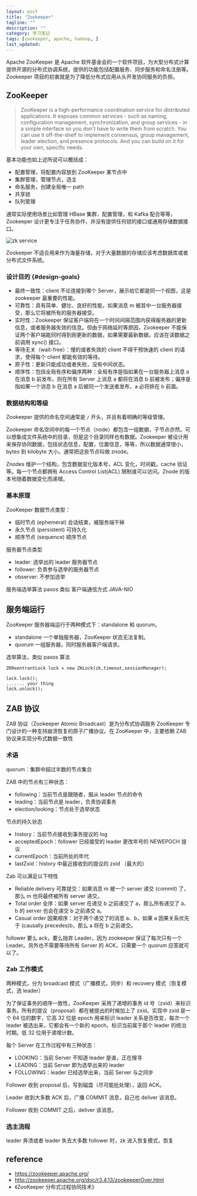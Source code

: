 ```yaml
---
layout: post
title: "Zookeeper"
tagline: ""
description: ""
category: 学习笔记
tags: [zookeeper, apache, hadoop, ]
last_updated:
---
```


Apache ZooKeeper 是 Apache 软件基金会的一个软件项目，为大型分布式计算提供开源的分布式协调系统，提供的功能包括配置服务、同步服务和命名注册等。Zookeeper 项目的初衷就是为了降低分布式应用从头开发协同服务的负担。

## ZooKeeper

> ZooKeeper is a high-performance coordination service for distributed applications. It exposes common services - such as naming, configuration management, synchronization, and group services - in a simple interface so you don't have to write them from scratch. You can use it off-the-shelf to implement consensus, group management, leader election, and presence protocols. And you can build on it for your own, specific needs.

基本功能也如上述所说可以概括成：

- 配置管理，将配置内容放到 ZooKeeper 某节点中
- 集群管理，管理节点，选主
- 命名服务，创建全局唯一 path
- 共享锁
- 队列管理

通常实际使用场景比如管理 HBase 集群，配置管理，和 Kafka 配合等等，Zookeeper 设计更专注于任务协作，并没有提供任何锁的接口或通用存储数据接口。

![zk service](http://zookeeper.apache.org/doc/r3.4.5/images/zkservice.jpg)

Zookeeper 不适合用来作为海量存储，对于大量数据的存储应该考虑数据库或者分布式文件系统。


### 设计目的 {#design-goals}

- 最终一致性：client 不论连接到哪个 Server，展示给它都是同一个视图，这是 zookeeper 最重要的性能。
- 可靠性：具有简单、健壮、良好的性能，如果消息 m 被其中一台服务器接受，那么它将被所有的服务器接受。
- 实时性：Zookeeper 保证客户端将在一个时间间隔范围内获得服务器的更新信息，或者服务器失效的信息。但由于网络延时等原因，Zookeeper 不能保证两个客户端能同时得到刚更新的数据，如果需要最新数据，应该在读数据之前调用 sync() 接口。
- 等待无关（wait-free）：慢的或者失效的 client 不得干预快速的 client 的请求，使得每个 client 都能有效的等待。
- 原子性：更新只能成功或者失败，没有中间状态。
- 顺序性：包括全局有序和偏序两种：全局有序是指如果在一台服务器上消息 a 在消息 b 前发布，则在所有 Server 上消息 a 都将在消息 b 前被发布；偏序是指如果一个消息 b 在消息 a 后被同一个发送者发布，a 必将排在 b 前面。

### 数据结构和等级
Zookeeper 提供的命名空间通常是 `/` 开头，并且有着明确的等级管理。

Zookeeper 命名空间中的每一个节点（node）都包含一组数据，子节点亦然。可以想象成文件系统中的目录，但是这个目录同样也有数据。Zookeeper 被设计用来保存协同数据，包括状态信息，配置，位置信息，等等，所以数据通常很小，bytes 到 kilobyte 大小。通常把这些节点叫做 znode。

Znodes 维护一个结构，包含数据变化版本号，ACL 变化，时间戳，cache 验证等。每一个节点都拥有 Access Control List(ACL) 限制谁可以访问。Znode 的版本号随着数据变化而递增。

### 基本原理
ZooKeeper 数据节点类型：

- 临时节点 (ephemeral) 会话结束，被服务端干掉
- 永久节点 (persistent) 可持久化
- 顺序节点 (sequence) 顺序节点


服务器节点类型

- leader: 选举出的 leader 服务器节点
- follower: 负责参与选举的服务器节点
- observer: 不参加选举

服务端选举算法 paxos 类似
客户端通信方式 JAVA-NIO

## 服务端运行
ZooKeeper 服务器端运行于两种模式下：standalone 和 quorum。

- standalone 一个单独服务器，ZooKeeper 状态无法复制。
- quorum 一组服务器，同时服务器客户端请求。

选举算法，类似 paxos 算法


    ZKReentrantLock lock = new ZKLock(zk,timeout,sessionManager);

    lock.lock();
    ....... your thing
    lock.unlock();


## ZAB 协议

ZAB 协议（Zookeeper Atomic Broadcast）是为分布式协调服务 ZooKeeper 专门设计的一种支持崩溃恢复的原子广播协议。在 ZooKeeper 中，主要依赖 ZAB 协议来实现分布式数据一致性


### 术语

quorum：集群中超过半数的节点集合

ZAB 中的节点有三种状态：

- following：当前节点是跟随者，服从 leader 节点的命令
- leading：当前节点是 leader，负责协调事务
- election/looking：节点处于选举状态

节点的持久状态

- history：当前节点接收到事务提议的 log
- acceptedEpoch：follower 已经接受的 leader 更改年号的 NEWEPOCH 提议
- currentEpoch：当前所处的年代
- lastZxid：history 中最近接收到的提议的 zxid （最大的）

Zab 可以满足以下特性

- Reliable delivery 可靠提交：如果消息 m 被一个 server 递交 (commit) 了，那么 m 也将最终被所有 server 递交。
- Total order 全序：如果 server 在递交 b 之前递交了 a，那么所有递交了 a、b 的 server 也会在递交 b 之前递交 a。
- Casual order 因果顺序：对于两个递交了的消息 a、b，如果 a 因果关系优先于 (causally precedes)b，那么 a 将在 b 之前递交。


follower 要么 ack，要么抛弃 Leader，因为 zookeeper 保证了每次只有一个 Leader。另外也不需要等待所有 Server 的 ACK，只需要一个 quorum 应答就可以了。


### Zab 工作模式

两种模式，分为 broadcast 模式（广播模式，同步）和 recovery 模式（恢复模式，选 leader）

为了保证事务的顺序一致性，ZooKeeper 采用了递增的事务 id 号（zxid）来标识事务。所有的提议（proposal）都在被提出的时候加上了 zxid。实现中 zxid 是一个 64 位的数字，它高 32 位是 epoch 用来标识 leader 关系是否改变，每次一个 leader 被选出来，它都会有一个新的 epoch，标识当前属于那个 leader 的统治时期。低 32 位用于递增计数。



每个 Server 在工作过程中有三种状态：

- LOOKING：当前 Server 不知道 leader 是谁，正在搜寻
- LEADING：当前 Server 即为选举出来的 leader
- FOLLOWING：leader 已经选举出来，当前 Server 与之同步


Follower 收到 proposal 后，写到磁盘（尽可能批处理），返回 ACK。

Leader 收到大多数 ACK 后，广播 COMMIT 消息，自己也 deliver 该消息。

Follower 收到 COMMIT 之后，deliver 该消息。





### 选主流程

leader 奔溃或者 leader 失去大多数 follower 时，zk 进入恢复模式，恢复




## reference

- <https://zookeeper.apache.org/>
- http://zookeeper.apache.org/doc/r3.4.13/zookeeperOver.html
- 《ZooKeeper 分布式过程协同技术》




